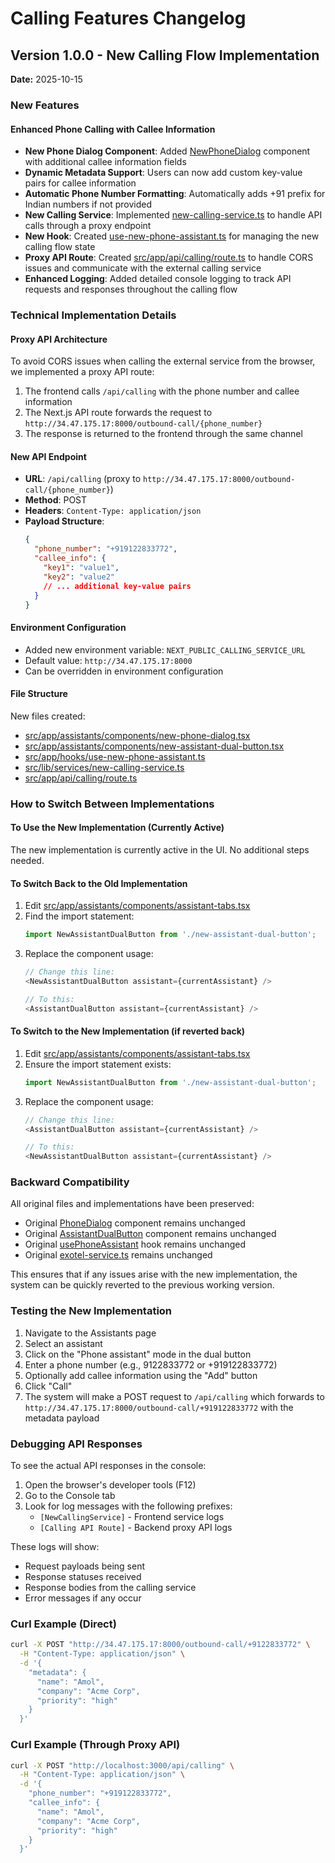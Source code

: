 # Calling Features Changelog

## Version 1.0.0 - New Calling Flow Implementation
**Date:** 2025-10-15

### New Features

#### Enhanced Phone Calling with Callee Information
- **New Phone Dialog Component**: Added [NewPhoneDialog](file:///mnt/e/monade_dashboard/monade-voice-dashboard/src/app/assistants/components/new-phone-dialog.tsx#L17-L280) component with additional callee information fields
- **Dynamic Metadata Support**: Users can now add custom key-value pairs for callee information
- **Automatic Phone Number Formatting**: Automatically adds +91 prefix for Indian numbers if not provided
- **New Calling Service**: Implemented [new-calling-service.ts](file:///mnt/e/monade_dashboard/monade-voice-dashboard/src/lib/services/new-calling-service.ts) to handle API calls through a proxy endpoint
- **New Hook**: Created [use-new-phone-assistant.ts](file:///mnt/e/monade_dashboard/monade-voice-dashboard/src/app/hooks/use-new-phone-assistant.ts) for managing the new calling flow state
- **Proxy API Route**: Created [src/app/api/calling/route.ts](file:///mnt/e/monade_dashboard/monade-voice-dashboard/src/app/api/calling/route.ts) to handle CORS issues and communicate with the external calling service
- **Enhanced Logging**: Added detailed console logging to track API requests and responses throughout the calling flow

### Technical Implementation Details

#### Proxy API Architecture
To avoid CORS issues when calling the external service from the browser, we implemented a proxy API route:

1. The frontend calls `/api/calling` with the phone number and callee information
2. The Next.js API route forwards the request to `http://34.47.175.17:8000/outbound-call/{phone_number}`
3. The response is returned to the frontend through the same channel

#### New API Endpoint
- **URL**: `/api/calling` (proxy to `http://34.47.175.17:8000/outbound-call/{phone_number}`)
- **Method**: POST
- **Headers**: `Content-Type: application/json`
- **Payload Structure**:
  ```json
  {
    "phone_number": "+919122833772",
    "callee_info": {
      "key1": "value1",
      "key2": "value2"
      // ... additional key-value pairs
    }
  }
  ```

#### Environment Configuration
- Added new environment variable: `NEXT_PUBLIC_CALLING_SERVICE_URL`
- Default value: `http://34.47.175.17:8000`
- Can be overridden in environment configuration

#### File Structure
New files created:
- [src/app/assistants/components/new-phone-dialog.tsx](file:///mnt/e/monade_dashboard/monade-voice-dashboard/src/app/assistants/components/new-phone-dialog.tsx)
- [src/app/assistants/components/new-assistant-dual-button.tsx](file:///mnt/e/monade_dashboard/monade-voice-dashboard/src/app/assistants/components/new-assistant-dual-button.tsx)
- [src/app/hooks/use-new-phone-assistant.ts](file:///mnt/e/monade_dashboard/monade-voice-dashboard/src/app/hooks/use-new-phone-assistant.ts)
- [src/lib/services/new-calling-service.ts](file:///mnt/e/monade_dashboard/monade-voice-dashboard/src/lib/services/new-calling-service.ts)
- [src/app/api/calling/route.ts](file:///mnt/e/monade_dashboard/monade-voice-dashboard/src/app/api/calling/route.ts)

### How to Switch Between Implementations

#### To Use the New Implementation (Currently Active)
The new implementation is currently active in the UI. No additional steps needed.

#### To Switch Back to the Old Implementation
1. Edit [src/app/assistants/components/assistant-tabs.tsx](file:///mnt/e/monade_dashboard/monade-voice-dashboard/src/app/assistants/components/assistant-tabs.tsx)
2. Find the import statement:
   ```typescript
   import NewAssistantDualButton from './new-assistant-dual-button';
   ```
3. Replace the component usage:
   ```typescript
   // Change this line:
   <NewAssistantDualButton assistant={currentAssistant} />
   
   // To this:
   <AssistantDualButton assistant={currentAssistant} />
   ```

#### To Switch to the New Implementation (if reverted back)
1. Edit [src/app/assistants/components/assistant-tabs.tsx](file:///mnt/e/monade_dashboard/monade-voice-dashboard/src/app/assistants/components/assistant-tabs.tsx)
2. Ensure the import statement exists:
   ```typescript
   import NewAssistantDualButton from './new-assistant-dual-button';
   ```
3. Replace the component usage:
   ```typescript
   // Change this line:
   <AssistantDualButton assistant={currentAssistant} />
   
   // To this:
   <NewAssistantDualButton assistant={currentAssistant} />
   ```

### Backward Compatibility
All original files and implementations have been preserved:
- Original [PhoneDialog](file:///mnt/e/monade_dashboard/monade-voice-dashboard/src/app/assistants/components/phone-dialog.tsx#L17-L180) component remains unchanged
- Original [AssistantDualButton](file:///mnt/e/monade_dashboard/monade-voice-dashboard/src/app/assistants/components/assistant-dual-button.tsx#L27-L83) component remains unchanged
- Original [usePhoneAssistant](file:///mnt/e/monade_dashboard/monade-voice-dashboard/src/app/hooks/use-phone-assistant.ts#L16-L78) hook remains unchanged
- Original [exotel-service.ts](file:///mnt/e/monade_dashboard/monade-voice-dashboard/src/lib/services/exotel-service.ts) remains unchanged

This ensures that if any issues arise with the new implementation, the system can be quickly reverted to the previous working version.

### Testing the New Implementation
1. Navigate to the Assistants page
2. Select an assistant
3. Click on the "Phone assistant" mode in the dual button
4. Enter a phone number (e.g., 9122833772 or +919122833772)
5. Optionally add callee information using the "Add" button
6. Click "Call"
7. The system will make a POST request to `/api/calling` which forwards to `http://34.47.175.17:8000/outbound-call/+919122833772` with the metadata payload

### Debugging API Responses

To see the actual API responses in the console:

1. Open the browser's developer tools (F12)
2. Go to the Console tab
3. Look for log messages with the following prefixes:
   - `[NewCallingService]` - Frontend service logs
   - `[Calling API Route]` - Backend proxy API logs

These logs will show:
- Request payloads being sent
- Response statuses received
- Response bodies from the calling service
- Error messages if any occur

### Curl Example (Direct)
```bash
curl -X POST "http://34.47.175.17:8000/outbound-call/+9122833772" \
  -H "Content-Type: application/json" \
  -d '{
    "metadata": {
      "name": "Amol",
      "company": "Acme Corp",
      "priority": "high"
    }
  }'
```

### Curl Example (Through Proxy API)
```bash
curl -X POST "http://localhost:3000/api/calling" \
  -H "Content-Type: application/json" \
  -d '{
    "phone_number": "+919122833772",
    "callee_info": {
      "name": "Amol",
      "company": "Acme Corp",
      "priority": "high"
    }
  }'
```